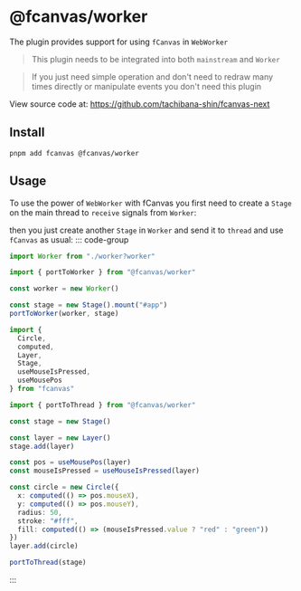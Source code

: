 # @fcanvas/worker

The plugin provides support for using `fCanvas` in `WebWorker`

> This plugin needs to be integrated into both `mainstream` and `Worker`

> If you just need simple operation and don't need to redraw many times directly or manipulate events you don't need this plugin

View source code at: https://github.com/tachibana-shin/fcanvas-next

## Install

```bash:no-line-numbers
pnpm add fcanvas @fcanvas/worker
```

## Usage

To use the power of `WebWorker` with fCanvas you first need to create a `Stage` on the main thread to `receive` signals from `Worker`:

then you just create another `Stage` in `Worker` and send it to `thread` and use `fCanvas` as usual:
::: code-group

```ts [main.ts]
import Worker from "./worker?worker"

import { portToWorker } from "@fcanvas/worker"

const worker = new Worker()

const stage = new Stage().mount("#app")
portToWorker(worker, stage)
```

```ts [worker.ts]
import {
  Circle,
  computed,
  Layer,
  Stage,
  useMouseIsPressed,
  useMousePos
} from "fcanvas"

import { portToThread } from "@fcanvas/worker"

const stage = new Stage()

const layer = new Layer()
stage.add(layer)

const pos = useMousePos(layer)
const mouseIsPressed = useMouseIsPressed(layer)

const circle = new Circle({
  x: computed(() => pos.mouseX),
  y: computed(() => pos.mouseY),
  radius: 50,
  stroke: "#fff",
  fill: computed(() => (mouseIsPressed.value ? "red" : "green"))
})
layer.add(circle)

portToThread(stage)
```

:::
